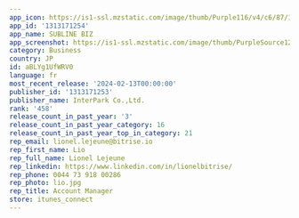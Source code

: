 ```yaml
---
app_icon: https://is1-ssl.mzstatic.com/image/thumb/Purple116/v4/c6/87/1b/c6871b92-7e1d-ef7d-5587-73f497d869ac/AppIcon-0-0-1x_U007emarketing-0-4-0-0-85-220.png/1024x1024bb.png
app_id: '1313171254'
app_name: SUBLINE BIZ
app_screenshot: https://is1-ssl.mzstatic.com/image/thumb/PurpleSource125/v4/ee/6e/e4/ee6ee49e-a83d-44c4-fe25-b4c21f1dcb89/35d1d71c-ecdf-4d75-92af-bea3adfb318f_SUBLINE_biz__U304a_U6c17_U306b_U5165_U308a_U8868_U793a_6.5_U30a4_U30f3_U30c1.JPEG/1284x2778bb.png
category: Business
country: JP
id: aBLYg1UfWRV0
language: fr
most_recent_release: '2024-02-13T00:00:00'
publisher_id: '1313171253'
publisher_name: InterPark Co.,Ltd.
rank: '458'
release_count_in_past_year: '3'
release_count_in_past_year_category: 16
release_count_in_past_year_top_in_category: 21
rep_email: lionel.lejeune@bitrise.io
rep_first_name: Lio
rep_full_name: Lionel Lejeune
rep_linkedin: https://www.linkedin.com/in/lionelbitrise/
rep_phone: 0044 73 918 00286
rep_photo: lio.jpg
rep_title: Account Manager
store: itunes_connect
---
```


